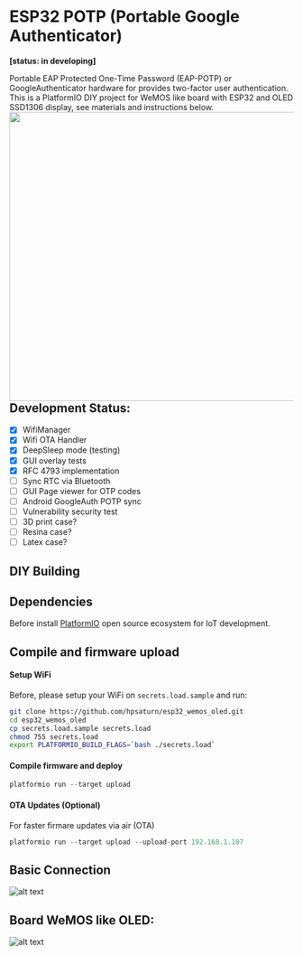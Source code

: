 # ESP32 POTP (Portable Google Authenticator)

**[status: in developing]**

Portable EAP Protected One-Time Password (EAP-POTP) or GoogleAuthenticator hardware for provides two-factor user authentication. This is a
PlatformIO DIY project for WeMOS like board with ESP32 and OLED SSD1306 display, see materials and instructions below. <a href="https://github.com/hpsaturn/esp32_wemos_oled/blob/master/assets/esp32_potp_intro.jpg"><img src="https://github.com/hpsaturn/esp32_wemos_oled/blob/master/assets/esp32_potp_intro.jpg" align="right" height="512" width="512" ></a>


## Development Status: 

- [X] WifiManager
- [X] Wifi OTA Handler
- [X] DeepSleep mode (testing)
- [X] GUI overlay tests
- [X] RFC 4793 implementation
- [ ] Sync RTC via Bluetooth
- [ ] GUI Page viewer for OTP codes
- [ ] Android GoogleAuth POTP sync
- [ ] Vulnerability security test 
- [ ] 3D print case?
- [ ] Resina case?
- [ ] Latex case?

## DIY Building

## Dependencies

Before install [PlatformIO](http://platformio.org/) open source ecosystem for IoT development.

## Compile and firmware upload

#### Setup WiFi

Before, please setup your WiFi on `secrets.load.sample` and run:

``` bash
git clone https://github.com/hpsaturn/esp32_wemos_oled.git
cd esp32_wemos_oled
cp secrets.load.sample secrets.load
chmod 755 secrets.load
export PLATFORMIO_BUILD_FLAGS=`bash ./secrets.load`
```

#### Compile firmware and deploy

``` javascript
platformio run --target upload
``` 

#### OTA Updates (Optional)

For faster firmare updates via air (OTA)

``` javascript
platformio run --target upload --upload-port 192.168.1.107
``` 

## Basic Connection

![alt text][drv8825]

[drv8825]:https://github.com/hpsaturn/esp32_wemos_oled/blob/master/assets/diagram00.jpg  "General connection for WeMOS OLED"

## Board WeMOS like OLED:

![alt text][wemos_oled]

[wemos_oled]:https://github.com/hpsaturn/esp32_wemos_oled/blob/master/assets/wemos_oled_00.jpg  "WeMOS OLED like"






